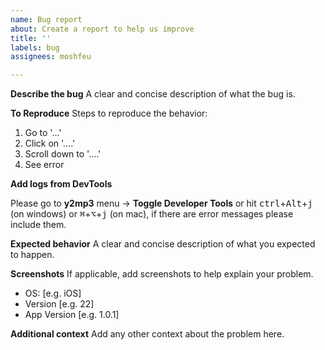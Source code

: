 ```yaml
---
name: Bug report
about: Create a report to help us improve
title: ''
labels: bug
assignees: moshfeu

---
```


**Describe the bug**
A clear and concise description of what the bug is.

**To Reproduce**
Steps to reproduce the behavior:
1. Go to '...'
2. Click on '....'
3. Scroll down to '....'
4. See error

**Add logs from DevTools**

Please go to **y2mp3** menu -> **Toggle Developer Tools** or hit <kbd>ctrl</kbd>+<kbd>Alt</kbd>+<kbd>j</kbd> (on windows) or 
<kbd>⌘</kbd>+<kbd>⌥</kbd>+<kbd>j</kbd> (on mac), if there are error messages please include them.

**Expected behavior**
A clear and concise description of what you expected to happen.

**Screenshots**
If applicable, add screenshots to help explain your problem.

 - OS: [e.g. iOS]
 - Version [e.g. 22]
 - App Version [e.g. 1.0.1]

**Additional context**
Add any other context about the problem here.
